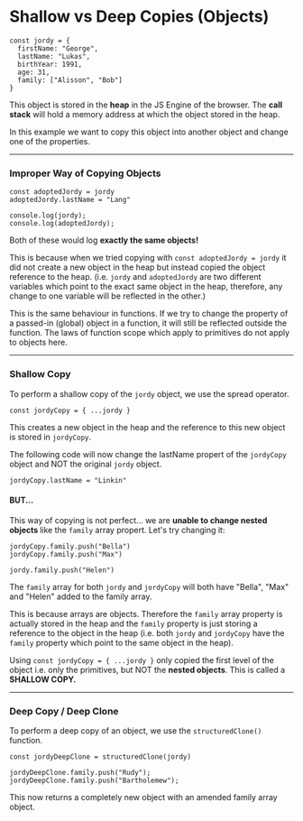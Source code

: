 # Shallow vs Deep Copies (Objects)

```
const jordy = {
  firstName: "George",
  lastName: "Lukas",
  birthYear: 1991,
  age: 31,
  family: ["Alisson", "Bob"]
}
```

This object is stored in the <strong>heap</strong> in the JS Engine of the browser. The <strong>call stack</strong> will hold a memory address at which the object stored in the heap.

In this example we want to copy this object into another object and change one of the properties.

---

### Improper Way of Copying Objects

```
const adoptedJordy = jordy
adoptedJordy.lastName = "Lang"

console.log(jordy);
console.log(adoptedJordy);
```

Both of these would log <strong>exactly the same objects!</strong> <br>

This is because when we tried copying with `const adoptedJordy = jordy` it did not create a new object in the heap but instead copied the object reference to the heap. (i.e. `jordy` and `adoptedJordy` are two different variables which point to the exact same object in the heap, therefore, any change to one variable will be reflected in the other.)

This is the same behaviour in functions. If we try to change the property of a passed-in (global) object in a function, it will still be reflected outside the function. The laws of function scope which apply to primitives do not apply to objects here.

---

### Shallow Copy

To perform a shallow copy of the `jordy` object, we use the spread operator.

```
const jordyCopy = { ...jordy }
```

This creates a new object in the heap and the reference to this new object is stored in `jordyCopy`.

The following code will now change the lastName propert of the `jordyCopy` object and NOT the original `jordy` object.

```
jordyCopy.lastName = "Linkin"
```

#### BUT...

This way of copying is not perfect... we are <strong>unable to change nested objects </strong> like the `family` array propert. Let's try changing it:

```
jordyCopy.family.push("Bella")
jordyCopy.family.push("Max")

jordy.family.push("Helen")
```

The `family` array for both `jordy` and `jordyCopy` will both have "Bella", "Max" and "Helen" added to the family array.

This is because arrays are objects. Therefore the `family` array property is actually stored in the heap and the `family` property is just storing a reference to the object in the heap (i.e. both `jordy` and `jordyCopy` have the `family` property which point to the same object in the heap).

Using `const jordyCopy = { ...jordy }` only copied the first level of the object i.e. only the primitives, but NOT the <strong>nested objects</strong>. This is called a <strong>SHALLOW COPY.</strong>

---

### Deep Copy / Deep Clone

To perform a deep copy of an object, we use the `structuredClone()` function.

```
const jordyDeepClone = structuredClone(jordy)

jordyDeepClone.family.push("Rudy");
jordyDeepClone.family.push("Bartholemew");
```

This now returns a completely new object with an amended family array object.
